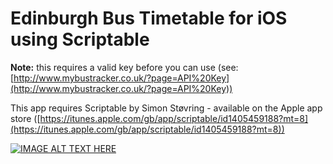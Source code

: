 # Edinburgh Bus Timetable for iOS using Scriptable

**Note:**  this requires a valid key before you can use (see: [http://www.mybustracker.co.uk/?page=API%20Key](http://www.mybustracker.co.uk/?page=API%20Key))

This app requires Scriptable by Simon Støvring - available on the Apple app store ([https://itunes.apple.com/gb/app/scriptable/id1405459188?mt=8](https://itunes.apple.com/gb/app/scriptable/id1405459188?mt=8))



[![IMAGE ALT TEXT HERE](https://img.youtube.com/vi/SilvolPQ5a4/0.jpg)](https://youtu.be/SilvolPQ5a4)


